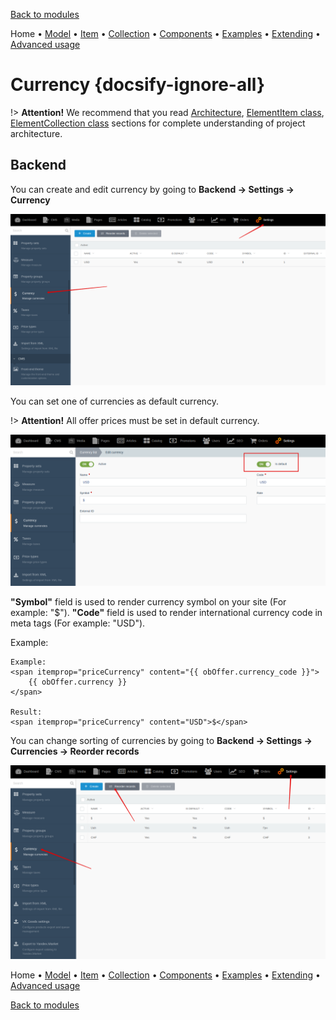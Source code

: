 [Back to modules](modules/home.md)

Home
• [Model](modules/currency/model/model.md)
• [Item](modules/currency/item/item.md)
• [Collection](modules/currency/collection/collection.md)
• [Components](modules/currency/component/component.md)
• [Examples](modules/currency/examples/examples.md)
• [Extending](modules/currency/extending/extending.md)
• [Advanced usage](modules/currency/advanced-usage/home.md)

# Currency {docsify-ignore-all}

!> **Attention!**  We recommend that you read [Architecture](home.md#architecture), [ElementItem class](item-class/item-class.md),
[ElementCollection class](collection-class/collection-class.md) sections for complete understanding of  project architecture.

## Backend

You can create and edit currency by going to **Backend -> Settings -> Currency**

![](./../../assets/images/backend-currency-1.png)

You can set one of currencies as default currency.

!> **Attention!** All offer prices must be set in default currency.

![](./../../assets/images/backend-currency-2.png)

**"Symbol"** field is used to render currency symbol on your site (For example: "$").
**"Code"** field is used to render international currency code in meta tags (For example: "USD").

Example:
```twig
Example:
<span itemprop="priceCurrency" content="{{ obOffer.currency_code }}">
    {{ obOffer.currency }}
</span>

Result:
<span itemprop="priceCurrency" content="USD">$</span>
```

You can change sorting of currencies by going to **Backend -> Settings -> Currencies -> Reorder records**

![](./../../assets/images/backend-currency-3.png)

Home
• [Model](modules/currency/model/model.md)
• [Item](modules/currency/item/item.md)
• [Collection](modules/currency/collection/collection.md)
• [Components](modules/currency/component/component.md)
• [Examples](modules/currency/examples/examples.md)
• [Extending](modules/currency/extending/extending.md)
• [Advanced usage](modules/currency/advanced-usage/home.md)

[Back to modules](modules/home.md)